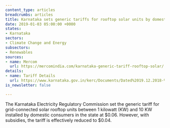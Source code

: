 ```yaml
---
content_type: articles
breadcrumbs: articles
title: Karnataka sets generic tariffs for rooftop solar units by domestic consumers
date: 2019-01-03 05:00:00 +0000
states:
- Karnataka
sectors:
- Climate Change and Energy
subsectors:
- Renewables
sources:
- name: Mercom
  url: https://mercomindia.com/karnataka-generic-tariff-rooftop-solar/
details:
- name: Tariff Details
  url: https://www.karnataka.gov.in/kerc/Documents/Dated%2019.12.2018-%20Revision%20of%20tariff%20in%20respect%20of%20solar%20Rooftop%20of%20%201%20to%2010kW-Order.pdf
is_newsletter: false

---
```

The Karnataka Electricity Regulatory Commission set the generic tariff for grid-connected solar rooftop units between 1 kilowatt (KW) and 10 KW installed by domestic consumers in the state at $0.06. However, with subsidies, the tariff is effectively reduced to $0.04.
